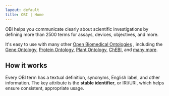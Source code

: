 ```yaml
---
layout: default
title: OBI | Home
---
```


OBI helps you communicate clearly about scientific investigations by defining more than 2500 terms for assays, devices, objectives, and more.

It's easy to use with many other 
[Open Biomedical Ontologies](http://obofoundry.org)
, including the
[Gene Ontology](),
[Protein Ontology](),
[Plant Ontology](),
[ChEBI](),
and [many more](http://obofoundry.org).

## How it works

Every OBI term has a textual definition, synonyms, English label, and other information. The key attribute is the **stable identifier**, or IRI/URI, which helps ensure consistent, appropriate usage.

